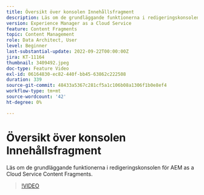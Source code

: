```yaml
---
title: Översikt över konsolen Innehållsfragment
description: Läs om de grundläggande funktionerna i redigeringskonsolen för AEM as a Cloud Service Content Fragments.
version: Experience Manager as a Cloud Service
feature: Content Fragments
topic: Content Management
role: Data Architect, User
level: Beginner
last-substantial-update: 2022-09-22T00:00:00Z
jira: KT-11164
thumbnail: 3409492.jpeg
doc-type: Feature Video
exl-id: 06164830-ec82-440f-bb45-63862c222508
duration: 339
source-git-commit: 48433a5367c281cf5a1c106b08a1306f1b0e8ef4
workflow-type: tm+mt
source-wordcount: '42'
ht-degree: 0%

---
```


# Översikt över konsolen Innehållsfragment

Läs om de grundläggande funktionerna i redigeringskonsolen för AEM as a Cloud Service Content Fragments.

>[!VIDEO](https://video.tv.adobe.com/v/3409492?quality=12&learn=on)
